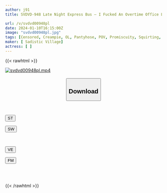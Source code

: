```yaml
---
author: j91
title: SVDVD-948 Late Night Express Bus – I Fucked An Overtime Office Lady Who Was Exhausted And Asleep In The Car At Night. A Big Dick Was Inserted For A Long Time Until The End Of The Bus, And The Moment She Cums, Midnight’s Intense Piston Convulsions Climax And Creampie.

url: /v/svdvd00948pl
date: 2024-01-10T16:15:00Z
image: "svdvd00948pl.jpg"
tags: [Censored, Creampie, OL, Pantyhose, POV, Promiscuity, Squirting, Voyeur]
maker: [ Sadistic Village]
actress: [ ]
---
```



{{< rawhtml >}}

<div class="video" data-videoid="la9mBGYda3S7YKb">
    <a href="javascript:;">
        <img src="/v/svdvd00948pl/svdvd00948pl.jpg" width="WIDTH" height="HEIGHT" alt="svdvd00948pl.mp4" loading="lazy">
    </a>
</div>

<script type="text/javascript" src="https://j91.asia/asset/on-demand-st.js"></script>

<br>
  <link rel="stylesheet" href="https://j91.asia/asset/bs5.css">
  
  <center>
  <button class="btn btn-primary" type="button" data-bs-toggle="collapse" data-bs-target=".multi-collapse" aria-expanded="false" aria-controls="multiCollapseExample1 multiCollapseExample2"><h2>Download</h2></button></center>
</p>
<div class="row">
  <div class="col">
    <div class="collapse multi-collapse" id="multiCollapseExample1">
      <div class="card card-body">
	      	      <br>
<div class="buttons">  
<p><a href="https://streamtape.to/v/la9mBGYda3S7YKb" target="_blank"><button class="btn-hover color-3"><i class="fa fa-download"></i> ST</button></a></p>
<p><a href="https://flaswish.com/ula5xvkyf9af" target="_blank"><button class="btn-hover color-2"><i class="fa fa-download"></i> SW</button></a></p></div>
    </div>
  </div>
</div>
  <div class="col">
    <div class="collapse multi-collapse" id="multiCollapseExample2">
      <div class="card card-body">
	      <br>
<div class="buttons">
<p><a href="https://veev.to/d/d4PsSXapjkY6S3QMuegVFMaAUTlkEBmOUVSTq3" target="_blank"><button class="btn-hover color-9"><i class="fa fa-download"></i> VE</button></a></p>
<p><a href="javascript:;" target="_blank"><button class="btn-hover color-8"><i class="fa fa-download"></i> FM</button></a></p></div>
<br><br>
      </div>
    </div>
  </div>
</div>

{{< /rawhtml >}}